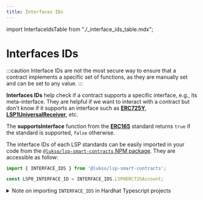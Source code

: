 ```yaml
---
title: Interfaces IDs
---
```


import InterfaceIdsTable from "./\_interface_ids_table.mdx";

# Interfaces IDs

:::caution
Interface IDs are not the most secure way to ensure that a contract implements a specific set of functions, as they are manually set and can be set to any value.
:::

**Interfaces IDs** help check if a contract supports a specific interface, e.g., its meta-interface. They are helpful if we want to interact with a contract but don't know if it supports an interface such as **[ERC725Y](https://github.com/ethereum/EIPs/blob/master/EIPS/eip-725.md#erc725y)**, **[LSP1UniversalReceiver](https://github.com/lukso-network/LIPs/blob/main/LSPs/LSP-1-UniversalReceiver.md)**, etc.

The **supportsInterface** function from the **[ERC165](https://eips.ethereum.org/EIPS/eip-165)** standard returns `true` if the standard is supported, `false` otherwise.

The interface IDs of each LSP standards can be easily imported in your code from the [`@lukso/lsp-smart-contracts` NPM package](https://www.npmjs.com/package/@lukso/lsp-smart-contracts). They are accessible as follow:

```js
import { INTERFACE_IDS } from '@lukso/lsp-smart-contracts';

const LSP0_INTERFACE_ID = INTERFACE_IDS.LSP0ERC725Account;
```

<details>
    <summary>Note on importing <code>INTERFACE_IDS</code> in Hardhat Typescript projects</summary>

If you are trying to import the `INTERFACE_IDS` within a Hardhat Typescript project, use the following import syntax:

```ts
import { INTERFACE_IDS } from '@lukso/lsp-smart-contracts/constants';

// This will raise an error if you have ES Lint enabled,
// but will allow you to import the constants in a Hardhat + Typescript based project.
const LSP0_INTERFACE_ID = INTERFACE_IDS.LSP0ERC725Account;
```

This is due to the current issue that it is not possible to import ES Modules in Hardhat Typescript projects.

</details>

<InterfaceIdsTable />
